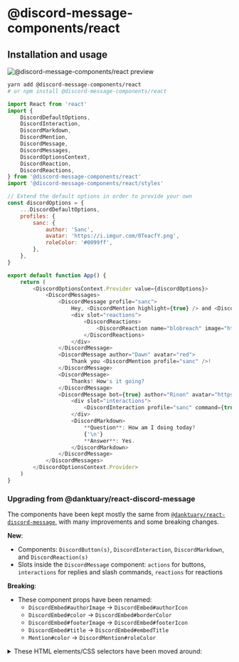 # @discord-message-components/react

## Installation and usage

![@discord-message-components/react preview](https://i.imgur.com/ZxsfkHb.png)

```sh
yarn add @discord-message-components/react
# or npm install @discord-message-components/react
```

```js
import React from 'react'
import {
	DiscordDefaultOptions,
	DiscordInteraction,
	DiscordMarkdown,
	DiscordMention,
	DiscordMessage,
	DiscordMessages,
	DiscordOptionsContext,
	DiscordReaction,
	DiscordReactions,
} from '@discord-message-components/react'
import '@discord-message-components/react/styles'

// Extend the default options in order to provide your own
const discordOptions = {
	...DiscordDefaultOptions,
	profiles: {
		sanc: {
			author: 'Sanc',
			avatar: 'https://i.imgur.com/0TeacfY.png',
			roleColor: '#0099ff',
		},
	},
}

export default function App() {
	return (
		<DiscordOptionsContext.Provider value={discordOptions}>
			<DiscordMessages>
				<DiscordMessage profile="sanc">
					Hey, <DiscordMention highlight={true} /> and <DiscordMention>Dawn</DiscordMention>. Welcome to our server!
					<div slot="reactions">
						<DiscordReactions>
							<DiscordReaction name="blobreach" image="https://i.imgur.com/DUAI5Pu.png" count={2} active={true} />
						</DiscordReactions>
					</div>
				</DiscordMessage>
				<DiscordMessage author="Dawn" avatar="red">
					Thank you <DiscordMention profile="sanc" />!
				</DiscordMessage>
				<DiscordMessage>
					Thanks! How's it going?
				</DiscordMessage>
				<DiscordMessage bot={true} author="Rinon" avatar="https://i.imgur.com/axQ9wJl.png" role-color="violet">
					<div slot="interactions">
						<DiscordInteraction profile="sanc" command={true}>8ball</DiscordInteraction>
					</div>
					<DiscordMarkdown>
						**Question**: How am I doing today?
						{'\n'}
						**Answer**: Yes.
					</DiscordMarkdown>
				</DiscordMessage>
			</DiscordMessages>
		</DiscordOptionsContext.Provider>
	)
}
```

### Upgrading from @danktuary/react-discord-message

The components have been kept mostly the same from [`@danktuary/react-discord-message`](https://github.com/Danktuary/react-discord-message), with many improvements and some breaking changes.

**New**:
- Components: `DiscordButton(s)`, `DiscordInteraction`, `DiscordMarkdown`, and `DiscordReaction(s)`
- Slots inside the `DiscordMessage` component: `actions` for buttons, `interactions` for replies and slash commands, `reactions` for reactions

**Breaking**:
- These component props have been renamed:
	- `DiscordEmbed#authorImage` -> `DiscordEmbed#authorIcon`
	- `DiscordEmbed#color` -> `DiscordEmbed#borderColor`
	- `DiscordEmbed#footerImage` -> `DiscordEmbed#footerIcon`
	- `DiscordEmbed#title` -> `DiscordEmbed#embedTitle`
	- `Mention#color` -> `DiscordMention#roleColor`

<details>
<summary>These HTML elements/CSS selectors have been moved around:</summary>

- `.discord-author-info .discord-bot-tag` -> `.discord-author-info .discord-author-bot-tag`
- `.discord-embed .discord-left-border` -> `.discord-embed .discord-embed-left-border`
- `.discord-embed .discord-author-image` -> `.discord-embed .discord-embed-author-icon`
- `.discord-embed-footer .discord-footer-image` -> `.discord-embed-footer .discord-embed-footer-icon`
- `.discord-embed-footer .discord-footer-separator` -> `.discord-embed-footer .discord-embed-footer-separator`
- `.discord-embed-footer .discord-footer-separator` -> `.discord-embed-footer .discord-embed-footer-separator`
- `.discord-embed-field .discord-inline-field` -> `.discord-embed-field .discord-embed-field-inline`
- `.discord-embed-field .discord-field-title` -> `.discord-embed-field .discord-embed-field-title`
- `.discord-message > .discord-author-image` -> `.discord-message > .discord-message-content .discord-author-avatar`
- `.discord-compact-mode .discord-message-content > .discord-message-timestamp` -> `.discord-compact-mode .discord-message-content .discord-message-body .discord-message-timestamp`
- `.discord-message-content .discord-embed` -> `.discord-message-content .discord-message-body .discord-embed`

</details>
